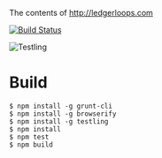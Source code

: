 The contents of http://ledgerloops.com

[![Build Status](http://img.shields.io/travis/michielbdejong/ledgerloops.svg?style=flat)](http://travis-ci.org/michielbdejong/ledgerloops)

![Testling](https://ci.testling.com/michielbdejong/ledgerloops.png)

# Build

```
$ npm install -g grunt-cli
$ npm install -g browserify
$ npm install -g testling
$ npm install
$ npm test
$ npm build
